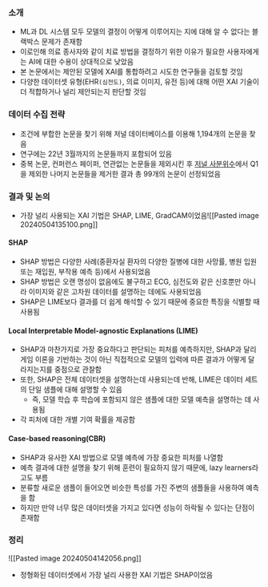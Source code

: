 ### 소개
* ML과 DL 시스템 모두 모델의 결정이 어떻게 이루어지는 지에 대해 알 수 없다는 블랙박스 문제가 존재함
* 이로인해 의료 종사자와 같이 치료 방법을 결정하기 위한 이유가 필요한 사용자에게는 AI에 대한 수용이 상대적으로 낮았음
* 본 논문에서는 제안된 모델에 XAI를 통합하려고 시도한 연구들을 검토할 것임
* 다양한 데이터셋 유형(EHR`(심전도)`, 의료 이미지, 유전 등)에 대해 어떤 XAI 기술이 더 적합하거나 널리 제안되는지 판단할 것임

### 데이터 수집 전략
* 조건에 부합한 논문을 찾기 위해 저널 데이터베이스를 이용해 1,194개의 논문을 찾음
* 연구에는 22년 3월까지의 논문들까지 포함되어 있음
* 중복 논문, 컨퍼런스 페이퍼, 연관없는 논문들을 제외시킨 후 [저널 사분위수](https://www.scimagojr.com/journalrank.php)에서 Q1을 제외한 나머지 논문들을 제거한 결과 총 99개의 논문이 선정되었음

### 결과 및 논의
* 가장 널리 사용되는 XAI 기법은 SHAP, LIME, GradCAM이었음![[Pasted image 20240504135100.png]]
#### SHAP
* SHAP 방법은 다양한 사례(중환자실 환자의 다양한 질병에 대한 사망률, 병원 입원 또는 재입원, 부작용 예측 등)에서 사용되었음
* SHAP 방법은 오랜 명성이 없음에도 불구하고 ECG, 심전도와 같은 신호뿐만 아니라 이미지와 같은 고차원 데이터를 설명하는 데에도 사용되었음
* SHAP은 LIME보다 결과를 더 쉽게 해석할 수 있기 때문에 중요한 특징을 식별할 때 사용됨

#### Local Interpretable Model-agnostic Explanations (LIME)
* SHAP과 마찬가지로 가장 중요하다고 판단되는 피처를 예측하지만, SHAP과 달리 게임 이론을 기반하는 것이 아닌 직접적으로 모델의 입력에 따른 결과가 어떻게 달라지는지를 중점으로 관찰함
* 또한, SHAP은 전체 데이터셋을 설명하는데 사용되는데 반해, LIME은 데이터 세트의 단일 샘플에 대해 설명할 수 있음
	* 즉, 모델 학습 후 학습에 포함되지 않은 샘플에 대한 모델 예측을 설명하는 데 사용됨
* 각 피처에 대한 개별 기여 확률을 제공함

#### Case-based reasoning(CBR)
* SHAP과 유사한 XAI 방법으로 모델 예측에 가장 중요한 피처를 나열함
* 예측 결과에 대한 설명을 찾기 위해 훈련이 필요하지 않기 때문에, lazy learners라고도 부름
* 분류할 새로운 샘플이 들어오면 비슷한 특성를 가진 주변의 샘플들을 사용하여 예측을 함
* 하지만 만약 너무 많은 데이터셋을 가지고 있다면 성능이 하락될 수 있다는 단점이 존재함

### 정리
![[Pasted image 20240504142056.png]]
* 정형화된 데이터셋에서 가장 널리 사용한 XAI 기법은 SHAP이었음